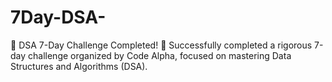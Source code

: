 # 7Day-DSA-
🌟 DSA 7-Day Challenge Completed! 🚀 Successfully completed a rigorous 7-day challenge organized by Code Alpha, focused on mastering Data Structures and Algorithms (DSA). 
